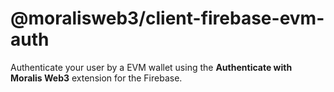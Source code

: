# @moralisweb3/client-firebase-evm-auth

Authenticate your user by a EVM wallet using the **Authenticate with Moralis Web3** extension for the Firebase.
